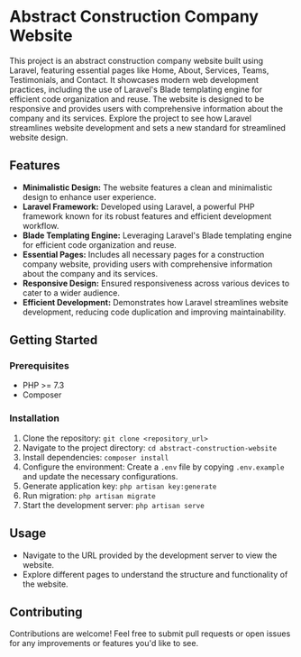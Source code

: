 # Abstract Construction Company Website

This project is an abstract construction company website built using Laravel, featuring essential pages like Home, About, Services, Teams, Testimonials, and Contact. It showcases modern web development practices, including the use of Laravel's Blade templating engine for efficient code organization and reuse. The website is designed to be responsive and provides users with comprehensive information about the company and its services. Explore the project to see how Laravel streamlines website development and sets a new standard for streamlined website design.

 
## Features
- **Minimalistic Design:** The website features a clean and minimalistic design to enhance user experience.
- **Laravel Framework:** Developed using Laravel, a powerful PHP framework known for its robust features and efficient development workflow.
- **Blade Templating Engine:** Leveraging Laravel's Blade templating engine for efficient code organization and reuse.
- **Essential Pages:** Includes all necessary pages for a construction company website, providing users with comprehensive information about the company and its services.
- **Responsive Design:** Ensured responsiveness across various devices to cater to a wider audience.
- **Efficient Development:** Demonstrates how Laravel streamlines website development, reducing code duplication and improving maintainability.

## Getting Started

### Prerequisites
- PHP >= 7.3
- Composer

### Installation
1. Clone the repository: `git clone <repository_url>`
2. Navigate to the project directory: `cd abstract-construction-website`
3. Install dependencies: `composer install`
4. Configure the environment: Create a `.env` file by copying `.env.example` and update the necessary configurations.
5. Generate application key: `php artisan key:generate`
6. Run migration: `php artisan migrate`
7. Start the development server: `php artisan serve`

## Usage
- Navigate to the URL provided by the development server to view the website.
- Explore different pages to understand the structure and functionality of the website.

## Contributing
Contributions are welcome! Feel free to submit pull requests or open issues for any improvements or features you'd like to see.
 